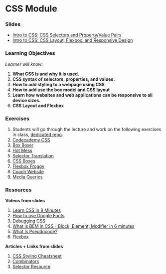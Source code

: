 # CSS Module

### Slides
- [Intro to CSS: CSS Selectors and Property/Value Pairs](https://www.canva.com/design/DAFnIubtXC8/MaOIOPSEJNDjxMME8lphyg/view)
- [Intro to CSS: CSS Layout, Flexbox, and Responsive Design](https://www.canva.com/design/DAF6QqKnBEg/1l88nUOwOw7AH0xHuNFfVA/view)

### Learning Objectives
_Learner will know:_

1. **What CSS is and why it is used.**
2. **CSS syntax of selectors, properties, and values.**
3. **How to add styling to a webpage using CSS**
4. **How to add use the box model and CSS layout**
5. **Learn how websites and web applications can be responsive to all device sizes.**
6. **CSS Layout and Flexbox**

### Exercises

1. Students will go through the lecture and work on the following exercises in class, [dedicated repo](https://github.com/AnnieCannons/css-in-class-exercises).
2. [Codecademy CSS](https://www.codecademy.com/learn/learn-css)
3. [Box Boxer](https://github.com/AnnieCannons/box-boxer)
4. [Hot Mess](https://github.com/AnnieCannons/hot-mess)
5. [Selector Translation](https://github.com/AnnieCannons/selector-translation)
6. [CSS Boxes](https://docs.google.com/document/d/1DcGTRA_Rnp4H4A5W_M5XX3nChUI9Zd6GaG5d83Qb_a8/edit)
7. [Flexbox Froggy](https://flexboxfroggy.com/)
8. [Coach Website](https://github.com/AnnieCannons/ac-intro-css/blob/gh-pages/images/coach-assets.zip)
8. [Media Queries](https://github.com/AnnieCannons/holy-media-queries-batman)

### Resources
**Videos from slides**
1. [Learn CSS in 8 Minutes](https://www.youtube.com/watch?v=-GR52czEd-0)
2. [How to use Google Fonts](https://www.youtube.com/watch?v=eLY5KSXcQ6c)
3. [Debugging CSS](https://www.youtube.com/watch?v=ndeClnyHSo8)
4. [What is BEM in CSS - Block, Element, Modifier in 6 minutes](https://www.youtube.com/watch?v=iyR6RXUZFQ8)
5. [What Is Pseudocode?](https://www.youtube.com/watch?v=Rg-fO7rDsds)
6. [Flexbox](https://www.youtube.com/watch?v=K74l26pE4YA)

**Articles + Links from slides**
1. [CSS Styling Cheatsheet](https://medium.com/swlh/css-styling-cheat-sheet-109bd78038e1)
2. [Combinators](https://developer.mozilla.org/en-US/docs/Learn/CSS/Building_blocks/Selectors/Combinators#adjacent_sibling_combinator)
3. [Selector Resource](https://kittygiraudel.github.io/selectors-explained/?s=img%2520.className)

